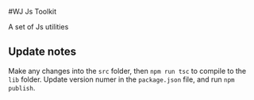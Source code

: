 #WJ Js Toolkit

A set of Js utilities

## Update notes

Make any changes into the `src` folder, then `npm run tsc` to compile to the `lib` folder. Update version numer in the `package.json` file, and run `npm publish`.
